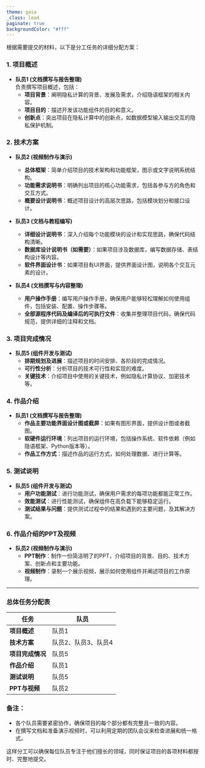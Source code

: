```yaml
---
theme: gaia
_class: lead
paginate: true
backgroundColor: "#fff"
---
```

根据需要提交的材料，以下是分工任务的详细分配方案：

### 1. **项目概述**

- **队员1 (文档撰写与报告整理)**  
    负责撰写项目概述，包括：
    - **项目背景**：阐明隐私计算的背景、发展及需求，介绍隐语框架的相关内容。
    - **项目目的**：描述开发该功能组件的目的和意义。
    - **创新点**：突出项目在隐私计算中的创新点，如数据模型输入输出交互的隐私保护机制。

### 2. **技术方案**

- **队员2 (视频制作与演示)**
    
    - **总体框架**：简单介绍项目的技术架构和功能框架，图示或文字说明系统结构。
    - **功能需求说明书**：明确列出项目的核心功能需求，包括各参与方的角色和交互方式。
    - **概要设计说明书**：概述项目设计的高层次思路，包括模块划分和接口设计。
- **队员3 (文档与教程编写)**
    
    - **详细设计说明书**：深入介绍每个功能模块的设计和实现思路，确保代码结构清晰。
    - **数据库设计说明书（如需要）**：如果项目涉及数据库，编写数据存储、表结构设计等内容。
    - **软件界面设计书**：如果项目有UI界面，提供界面设计图，说明各个交互元素的设计。
- **队员4 (文档撰写与内容整理)**
    
    - **用户操作手册**：编写用户操作手册，确保用户能够轻松理解如何使用组件，包括安装、配置、操作步骤等。
    - **全部源程序代码及编译后的可执行文件**：收集并整理项目代码，确保代码规范，提供详细的注释和文档。

### 3. **项目完成情况**

- **队员5 (组件开发与测试)**
    - **排期规划及进展**：描述项目的时间安排、各阶段的完成情况。
    - **可行性分析**：分析项目的技术可行性和实现的难度。
    - **关键技术**：介绍项目中使用的关键技术，例如隐私计算协议、加密技术等。

### 4. **作品介绍**

- **队员1 (文档撰写与报告整理)**
    - **作品主要功能界面设计图或截屏**：如果有图形界面，提供设计图或者截图。
    - **软硬件运行环境**：列出项目的运行环境，包括操作系统、软件依赖（例如隐语框架、Python版本等）。
    - **作品工作方式**：描述作品的运行方式，如何处理数据、进行计算等。

### 5. **测试说明**

- **队员5 (组件开发与测试)**
    - **用户功能测试**：进行功能测试，确保用户需求的每项功能都能正常工作。
    - **效能测试**：进行性能测试，确保组件在高负载下能够稳定运行。
    - **测试结果与问题**：提供测试过程中的结果和遇到的主要问题，及其解决方案。

### 6. **作品介绍的PPT及视频**

- **队员2 (视频制作与演示)**
    - **PPT制作**：制作一份简洁明了的PPT，介绍项目的背景、目的、技术方案、创新点和主要功能。
    - **视频制作**：录制一个展示视频，展示如何使用组件并阐述项目的工作原理。

---

### 总体任务分配表

|任务|队员|
|---|---|
|**项目概述**|队员1|
|**技术方案**|队员2、队员3、队员4|
|**项目完成情况**|队员5|
|**作品介绍**|队员1|
|**测试说明**|队员5|
|**PPT与视频**|队员2|

### 备注：

- 各个队员需要紧密协作，确保项目的每个部分都有完整且一致的内容。
- 在撰写文档和准备演示视频时，可以利用定期的团队会议来检查进展和统一格式。

这样分工可以确保每位队员专注于他们擅长的领域，同时保证项目的各项材料都按时、完整地提交。